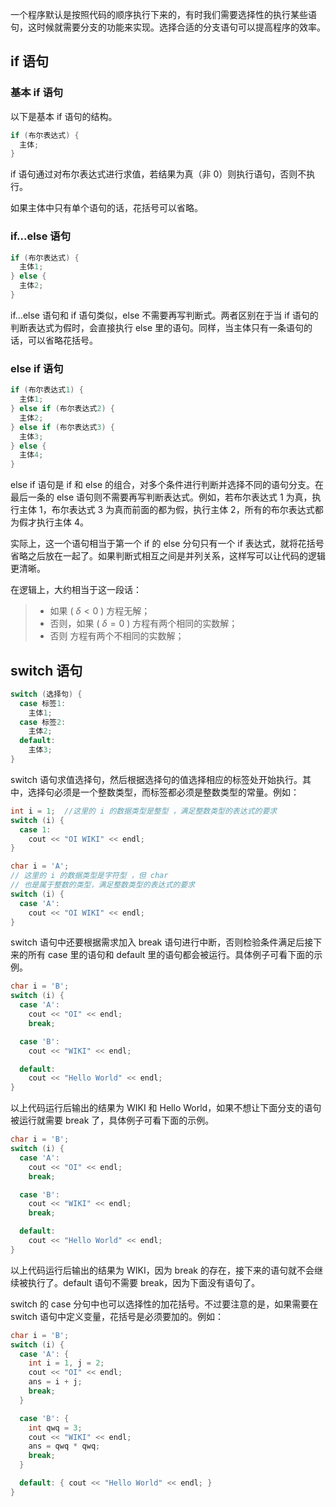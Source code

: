 一个程序默认是按照代码的顺序执行下来的，有时我们需要选择性的执行某些语句，这时候就需要分支的功能来实现。选择合适的分支语句可以提高程序的效率。

## if 语句

### 基本 if 语句

以下是基本 if 语句的结构。

```cpp
if (布尔表达式) {
  主体;
}
```

if 语句通过对布尔表达式进行求值，若结果为真（非 0）则执行语句，否则不执行。

如果主体中只有单个语句的话，花括号可以省略。

### if...else 语句

```cpp
if (布尔表达式) {
  主体1;
} else {
  主体2;
}
```

if...else 语句和 if 语句类似，else 不需要再写判断式。两者区别在于当 if 语句的判断表达式为假时，会直接执行 else 里的语句。同样，当主体只有一条语句的话，可以省略花括号。

### else if 语句

```cpp
if (布尔表达式1) {
  主体1;
} else if (布尔表达式2) {
  主体2;
} else if (布尔表达式3) {
  主体3;
} else {
  主体4;
}
```

else if 语句是 if 和 else 的组合，对多个条件进行判断并选择不同的语句分支。在最后一条的 else 语句则不需要再写判断表达式。例如，若布尔表达式 1 为真，执行主体 1，布尔表达式 3 为真而前面的都为假，执行主体 2，所有的布尔表达式都为假才执行主体 4。

实际上，这一个语句相当于第一个 if 的 else 分句只有一个 if 表达式，就将花括号省略之后放在一起了。如果判断式相互之间是并列关系，这样写可以让代码的逻辑更清晰。

在逻辑上，大约相当于这一段话：

> -   如果 ( $\delta<0$ )
>     方程无解；
> -   否则，如果 ( $\delta=0$ )
>     方程有两个相同的实数解；
> -   否则
>     方程有两个不相同的实数解；

## switch 语句

```cpp
switch (选择句) {
  case 标签1:
    主体1;
  case 标签2:
    主体2;
  default:
    主体3;
}
```

switch 语句求值选择句，然后根据选择句的值选择相应的标签处开始执行。其中，选择句必须是一个整数类型，而标签都必须是整数类型的常量。例如：

```cpp
int i = 1;  //这里的 i 的数据类型是整型 ，满足整数类型的表达式的要求
switch (i) {
  case 1:
    cout << "OI WIKI" << endl;
}
```

```cpp
char i = 'A';
// 这里的 i 的数据类型是字符型 ，但 char
// 也是属于整数的类型，满足整数类型的表达式的要求
switch (i) {
  case 'A':
    cout << "OI WIKI" << endl;
}
```

switch 语句中还要根据需求加入 break 语句进行中断，否则检验条件满足后接下来的所有 case 里的语句和 default 里的语句都会被运行。具体例子可看下面的示例。

```cpp
char i = 'B';
switch (i) {
  case 'A':
    cout << "OI" << endl;
    break;

  case 'B':
    cout << "WIKI" << endl;

  default:
    cout << "Hello World" << endl;
}
```

以上代码运行后输出的结果为 WIKI 和 Hello World，如果不想让下面分支的语句被运行就需要 break 了，具体例子可看下面的示例。

```cpp
char i = 'B';
switch (i) {
  case 'A':
    cout << "OI" << endl;
    break;

  case 'B':
    cout << "WIKI" << endl;
    break;

  default:
    cout << "Hello World" << endl;
}
```

以上代码运行后输出的结果为 WIKI，因为 break 的存在，接下来的语句就不会继续被执行了。default 语句不需要 break，因为下面没有语句了。

switch 的 case 分句中也可以选择性的加花括号。不过要注意的是，如果需要在 switch 语句中定义变量，花括号是必须要加的。例如：

```cpp
char i = 'B';
switch (i) {
  case 'A': {
    int i = 1, j = 2;
    cout << "OI" << endl;
    ans = i + j;
    break;
  }

  case 'B': {
    int qwq = 3;
    cout << "WIKI" << endl;
    ans = qwq * qwq;
    break;
  }

  default: { cout << "Hello World" << endl; }
}
```

